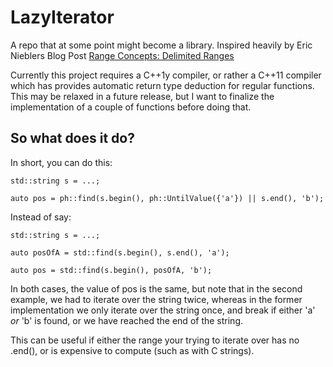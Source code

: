 LazyIterator
============

A repo that at some point might become a library.
Inspired heavily by Eric Nieblers Blog Post [Range Concepts: Delimited Ranges](http://ericniebler.com/2014/02/16/delimited-ranges/)

Currently this project requires a C++1y compiler, or rather a C++11 compiler which has provides automatic return type deduction for regular functions.
This may be relaxed in a future release, but I want to finalize the implementation of a couple of functions before doing that.

So what does it do?
-------------------

In short, you can do this:

```
std::string s = ...;

auto pos = ph::find(s.begin(), ph::UntilValue({'a'}) || s.end(), 'b');
```

Instead of say:

```
std::string s = ...;

auto posOfA = std::find(s.begin(), s.end(), 'a');

auto pos = std::find(s.begin(), posOfA, 'b');
```

In both cases, the value of pos is the same, but note that in the second example, we had to iterate over the string twice, whereas in the former implementation we only iterate over the string once, and break if either 'a' _or_ 'b' is found, or we have reached the end of the string.

This can be useful if either the range your trying to iterate over has no .end(), or is expensive to compute (such as with C strings).
